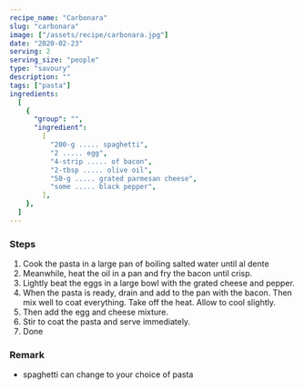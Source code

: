 ```yaml
---
recipe_name: "Carbonara"
slug: "carbonara"
image: ["/assets/recipe/carbonara.jpg"]
date: "2020-02-23"
serving: 2
serving_size: "people"
type: "savoury"
description: ""
tags: ["pasta"]
ingredients:
  [
    {
      "group": "",
      "ingredient":
        [
          "200-g ..... spaghetti",
          "2 ..... egg",
          "4-strip ..... of bacon",
          "2-tbsp ..... olive oil",
          "50-g ..... grated parmesan cheese",
          "some ..... black pepper",
        ],
    },
  ]
---
```


### Steps

1. Cook the pasta in a large pan of boiling salted water until al dente
2. Meanwhile, heat the oil in a pan and fry the bacon until crisp.
3. Lightly beat the eggs in a large bowl with the grated cheese and pepper.
4. When the pasta is ready, drain and add to the pan with the bacon. Then mix well to coat everything. Take off the heat. Allow to cool slightly.
5. Then add the egg and cheese mixture.
6. Stir to coat the pasta and serve immediately.
7. Done

### Remark

- spaghetti can change to your choice of pasta
